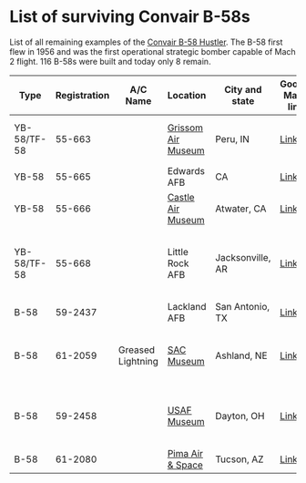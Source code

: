 # List of surviving Convair B-58s

List of all remaining examples of the [Convair B-58 Hustler](https://en.wikipedia.org/wiki/Convair_B-58_Hustler). The B-58 first flew in 1956 and was the first operational strategic bomber capable of Mach 2 flight. 116 B-58s were built and today only 8 remain.

Type        | Registration | A/C Name         | Location           | City and state | Google Maps link  | Pictures
----------- | ------------ | ---------------- | ------------------ | -------------- | ----------------- | ---------
YB-58/TF-58 |55-663        |                  |[Grissom Air Museum][1]  |Peru, IN   | [Link][6] | [TB-58A HUSTLER \| Grissom Air Museum][14]
YB-58       |55-665        |                  |Edwards AFB         |CA              | [Link][7] | -
YB-58       | 55-666       |                  |[Castle Air Museum][2] | Atwater, CA | [Link][8] | [CastleAirMuseum (Twitter)][15]
YB-58/TF-58	|55-668		     |                  |Little Rock AFB	   |Jacksonville, AR|	[Link][9]	| [The Rock hustles for newly dedicated B-58  > Little Rock Air Force Base > Article Display][16]
B-58	      |59-2437		   |                  |Lackland AFB	       |San Antonio, TX	| [Link][10] | -																					
B-58	      |61-2059	     |Greased Lightning	|[SAC Museum][3]	   |Ashland, NE	    | [Link][11] | [B-58A “Hustler” – Strategic Air Command & Aerospace Museum][17]
B-58	      |59-2458     	 |                  |[USAF Museum][4]	   |Dayton, OH	    | [Link][12] | [Convair B-58A Hustler > National Museum of the US Air Force™ > Display][18]
B-58	      |61-2080		   |                  |[Pima  Air & Space][5]|Tucson, AZ	  | [Link][13] | [Pima Air & Space Museum][19]

[1]: http://www.grissomairmuseum.com/
[2]: https://www.castleairmuseum.org/
[3]: https://sacmuseum.org/
[4]: http://www.nationalmuseum.af.mil/
[5]: http://www.pimaair.org/

[6]: https://goo.gl/maps/4pNdmBvYVNBPf69x8
[7]: https://www.google.com/maps/place/34%C2%B048'58.2%22N+117%C2%B051'49.4%22W/@34.8142117,-117.8656114,1221m/data=!3m1!1e3!4m5!3m4!1s0x0:0x0!8m2!3d34.816163!4d-117.863709?hl=en
[8]: https://goo.gl/maps/o467LjLv6Yf65KG58
[9]: https://goo.gl/maps/ww3nJFmAUZNc6ezS9
[10]: https://goo.gl/maps/zvdfehrgSxd5rofG7
[11]: https://goo.gl/maps/WfAxpgfy1zbD5XGi8
[12]: https://goo.gl/maps/JjnaJtAFVjZDRsNc6
[13]: https://g.page/PimaAirAndSpace?share

[14]: http://www.grissomairmuseum.com/gallery/bombers/plane-5
[15]: https://twitter.com/CastleAirMuseum/status/928450846358228993
[16]: http://www.littlerock.af.mil/News/Article-Display/Article/356375/the-rock-hustles-for-newly-dedicated-b-58/
[17]: https://sacmuseum.org/what-to-see/aircraft/b-58a-hustler/
[18]: http://www.nationalmuseum.af.mil/Visit/Museum-Exhibits/Fact-Sheets/Display/Article/196439/convair-b-58a-hustler/
[19]: https://pimaair.org/museum-aircraft/convair-b-58a/
